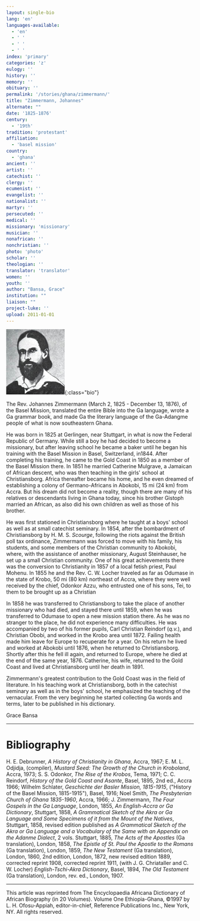 ```yaml
---
layout: single-bio
lang: 'en'
languages-available:
  - 'en'
  - ' '
  - ' '
  - ' '
index: 'primary'
categories: 'z'
eulogy: ''
history: ''
memory: ''
obituary: ''
permalink: '/stories/ghana/zimmermann/'
title: "Zimmermann, Johannes"
alternate: ""
date: '1825-1876'
century:
  - '19th'
tradition: 'protestant'
affiliation:
  - 'basel mission'
country:
  - 'ghana'
ancient: ''
artist: ''
catechist: ''
clergy: ''
ecumenist: ''
evangelist: ''
nationalist: ''
martyr: ''
persecuted: ''
medical: ''
missionary: 'missionary'
musician: ''
nonafrican: ''
nonchristian: ''
photo: 'photo'
scholar: ''
theologian: ''
translator: 'translator'
women: ''
youth: ''
author: "Bansa, Grace"
institution: ""
liaison: ""
project-luke: ''
upload: 2011-01-01
---
```


![Johannes Zimmermann](/images/bio-pics/ghana/zimmermann/Zimmerman.jpg){:class="bio"}

The Rev. Johannes Zimmermann (March 2, 1825 - December 13, 1876), of the Basel Mission, translated the entire Bible into the Ga language, wrote a Ga grammar book, and made Ga the literary language of the Ga-Adangme people of what is now southeastern Ghana.

He was born in 1825 at Gerlingen, near Stuttgart, in what is now the Federal Republic of Germany. While still a boy he had decided to become a missionary, but after leaving school he became a baker until he began his training with the Basel Mission in Basel, Switzerland, in1844. After completing his training, he came to the Gold Coast in 1850 as a member of the Basel Mission there. In 1851 he married Catherine Mulgrave, a Jamaican of African descent, who was then teaching in the girls' school at Christiansborg. Africa thereafter became his home, and he even dreamed of establishing a colony of Germano-Africans in Abokobi, 15 mi (24 km) from Accra. But his dream did not become a reality, though there are many of his relatives or descendants living in Ghana today, since his brother Gistoph married an African, as also did his own children as well as those of his brother.

He was first stationed in Christiansborg where he taught at a boys' school as well as at small catechist seminary. In 1854, after the bombardment of Christiansborg by H. M. S. *Scourge*, following the riots against the British poll tax ordinance, Zimmermann was forced to move with his family, his students, and some members of the Christian community to Abokobi, where, with the assistance of another missionary, August Steinhauser, he set up a small Christian community. One of his great achievements there was the conversion to Christianity in 1857 of a local fetish priest, Paul Mohenu. In 1855 he and the Rev. C. W. Locher traveled as far as Odumase in the state of Krobo, 50 mi (80 km) northeast of Accra, where they were well received by the chief, Odonkor Azzu, who entrusted one of his sons, Tei, to them to be brought up as a Christian

In 1858 he was transferred to Christiansborg to take the place of another missionary who had died, and stayed there until 1859, when he was transferred to Odumase to open a new mission station there. As he was no stranger to the place, he did not experience many difficulties. He was accompanied by two of his former pupils, Carl Christian Reindorf (*q.v.*), and Christian Obobi, and worked in the Krobo area until 1872. Failing health made him leave for Europe to recuperate for a year. On his return he lived and worked at Abokobi until 1876, when he returned to Christiansborg. Shortly after this he fell ill again, and returned to Europe, where he died at the end of the same year, 1876. Catherine, his wife, returned to the Gold Coast and lived at Christiansborg until her death in 1891.

Zimmermann's greatest contribution to the Gold Coast was in the field of literature. In his teaching work at Christiansborg, both in the catechist seminary as well as in the boys' school, he emphasized the teaching of the vernacular. From the very beginning he started collecting Ga words and terms, later to be published in his dictionary.

Grace Bansa

---

# Bibliography

H. E. Debrunner, *A History of Christianity in Ghana*, Accra, 1967; E. M. L. Odjidja, (compiler), *Mustard Seed: The Growth of the Church in Kroboland*, Accra, 1973; S. S. Odonkor, *The Rise of the Krobos*, Tema, 1971; C. C. Reindorf, *History of the Gold Coast and Asante*, Basel, 1895, 2nd ed., Accra 1966; Wilhelm Schlater, *Geschichte der Basler Mission, 1815-1915*, ("History of the Basel Mission, 1815-1915"), Basel, 1916; Noel Smith, *The Presbyterian Church of Ghana 1835-1960*, Accra, 1966; J. Zimmermann, *The Four Gospels in the Ga Language*, London, 1855, *An English-Accra or Ga Dictionary*, Stuttgart, 1858, *A Grammatical Sketch of the Akra or Ga Language and Some Specimens of it from the Mount of the  Natives*, Stuttgart, 1858, revised edition published as *A Grammatical Sketch of the Akra or Ga Language and a Vocabulary of the Same with an Appendix on the Adanme Dialect*, 2 vols. Stuttgart, 1885, *The Acts of the Apostles* (Ga translation), London, 1858, *The Epistle of St. Paul the Apostle to the Romans* (Ga translation), London, 1859, *The New Testament* (Ga translation), London, 1860, 2nd edition, London, 1872, new revised edition 1889, corrected reprint 1908, corrected reprint 1911, (with J. G. Chriataller and C. W. Locher) *English-Tschi-Akra Dictionary*, Basel, 1894, *The Old Testament* (Ga translation), London, rev. ed., London, 1907.

---

This article was reprinted from The Encyclopaedia Africana Dictionary of African Biography (in 20 Volumes). Volume One Ethiopia-Ghana, ©1997 by L. H. Ofosu-Appiah, editor-in-chief, Reference Publications Inc., New York, NY. All rights reserved.

